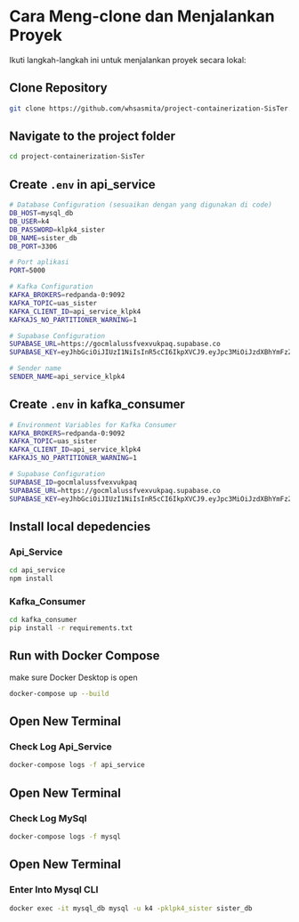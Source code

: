# Cara Meng-clone dan Menjalankan Proyek
Ikuti langkah-langkah ini untuk menjalankan proyek secara lokal:

## Clone Repository
```bash
git clone https://github.com/whsasmita/project-containerization-SisTer.git
```

## Navigate to the project folder
```bash
cd project-containerization-SisTer
```

## Create `.env` in api_service
```bash
# Database Configuration (sesuaikan dengan yang digunakan di code)
DB_HOST=mysql_db
DB_USER=k4
DB_PASSWORD=klpk4_sister
DB_NAME=sister_db
DB_PORT=3306

# Port aplikasi
PORT=5000

# Kafka Configuration
KAFKA_BROKERS=redpanda-0:9092
KAFKA_TOPIC=uas_sister
KAFKA_CLIENT_ID=api_service_klpk4
KAFKAJS_NO_PARTITIONER_WARNING=1

# Supabase Configuration
SUPABASE_URL=https://gocmlalussfvexvukpaq.supabase.co
SUPABASE_KEY=eyJhbGciOiJIUzI1NiIsInR5cCI6IkpXVCJ9.eyJpc3MiOiJzdXBhYmFzZSIsInJlZiI6ImdvY21sYWx1c3NmdmV4dnVrcGFxIiwicm9sZSI6ImFub24iLCJpYXQiOjE3NTIxNTU1MDEsImV4cCI6MjA2NzczMTUwMX0.6wqux9NhdoZddE_z8c_6zT2FP8fBa4ppDt-6flC_-CM

# Sender name
SENDER_NAME=api_service_klpk4
```

## Create `.env` in kafka_consumer
```bash
# Environment Variables for Kafka Consumer
KAFKA_BROKERS=redpanda-0:9092
KAFKA_TOPIC=uas_sister
KAFKA_CLIENT_ID=api_service_klpk4
KAFKAJS_NO_PARTITIONER_WARNING=1

# Supabase Configuration
SUPABASE_ID=gocmlalussfvexvukpaq
SUPABASE_URL=https://gocmlalussfvexvukpaq.supabase.co
SUPABASE_KEY=eyJhbGciOiJIUzI1NiIsInR5cCI6IkpXVCJ9.eyJpc3MiOiJzdXBhYmFzZSIsInJlZiI6ImdvY21sYWx1c3NmdmV4dnVrcGFxIiwicm9sZSI6ImFub24iLCJpYXQiOjE3NTIxNTU1MDEsImV4cCI6MjA2NzczMTUwMX0.6wqux9NhdoZddE_z8c_6zT2FP8fBa4ppDt-6flC_-CM
```

## Install local depedencies
### Api_Service
```bash
cd api_service
npm install
```
### Kafka_Consumer
```bash
cd kafka_consumer
pip install -r requirements.txt
```

## Run with Docker Compose
make sure Docker Desktop is open
```bash
docker-compose up --build
```

## Open New Terminal
### Check Log Api_Service
```bash
docker-compose logs -f api_service
```

## Open New Terminal
### Check Log MySql
```bash
docker-compose logs -f mysql
```

## Open New Terminal
### Enter Into Mysql CLI
```bash
docker exec -it mysql_db mysql -u k4 -pklpk4_sister sister_db
```
